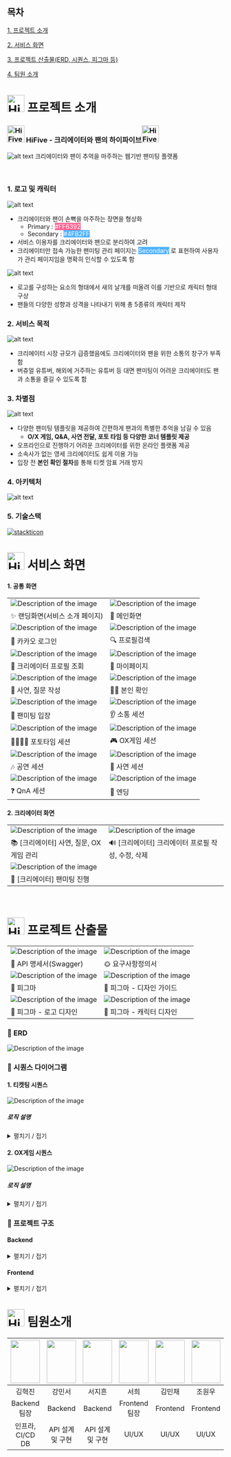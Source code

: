## 목차

[1. 프로젝트 소개](#1)

[2. 서비스 화면](#2)

[3. 프로젝트 산출물(ERD, 시퀀스, 피그마 등)](#3)

[4. 팀원 소개](#4)

<div id="1"></div>

# <img src="img/right2.png" alt="HiFive Logo" width="40" /> 프로젝트 소개

### <img src="img/logo-square.png" alt="HiFive Logo" width="40" /> HiFive - 크리에이터와 팬의 하이파이브<img src="img/logo-square.png" alt="HiFive Logo" width="40" />

![alt text](img/Landing.png)
크리에이터와 팬이 추억을 마주하는 웹기반 팬미팅 플랫폼

<br >

### 1. 로고 및 캐릭터

![alt text](img/Logo.png)

- 크리에이터와 팬이 손뼉을 마주하는 장면을 형상화
  - Primary : <span style="background-color: #FF6392; color: white;">#FF6392</span>
  - Secondary : <span style="background-color: #4FB2FF; color: white;">#4FB2FF</span>
- 서비스 이용자를 크리에이터와 팬으로 분리하여 고려
- 크리에이터만 접속 가능한 팬미팅 관리 페이지는 <span style="background-color: #4FB2FF; color: white;">Secondary</span> 로 표현하여 사용자가 관리 페이지임을 명확히 인식할 수 있도록 함

![alt text](img/birds.png)

- 로고를 구성하는 요소의 형태에서 새의 날개를 떠올려 이를 기반으로 캐릭터 형태 구상
- 팬들의 다양한 성향과 성격을 나타내기 위해 총 5종류의 캐릭터 제작

### 2. 서비스 목적

![alt text](img/ServiceBackground.png)

- 크리에이터 시장 규모가 급증했음에도 크리에이터와 팬을 위한 소통의 창구가 부족함
- 버츄얼 유튜버, 해외에 거주하는 유튜버 등 대면 팬미팅이 어려운 크리에이터도 팬과 소통을 즐길 수 있도록 함

### 3. 차별점

![alt text](img/팬미팅화면2.png)

- 다양한 팬미팅 템플릿을 제공하여 간편하게 팬과의 특별한 추억을 남길 수 있음
  - **O/X 게임, Q&A, 사연 전달, 포토 타임 등 다양한 코너 템플릿 제공**
- 오프라인으로 진행하기 어려운 크리에이터를 위한 온라인 플랫폼 제공
- 소속사가 없는 영세 크리에이터도 쉽게 이용 가능
- 입장 전 **본인 확인 절차**를 통해 티켓 암표 거래 방지

### 4. 아키텍처

![alt text](img/arch.png)

### 5. 기술스택

[![stackticon](https://firebasestorage.googleapis.com/v0/b/stackticon-81399.appspot.com/o/images%2F1723632215488?alt=media&token=20bc5978-d3b0-4065-9218-21ee628bae50)](https://github.com/msdio/stackticon)

<div id="2"></div>

# <img src="img/right3.png" alt="HiFive Logo" width="40" /> 서비스 화면

#### 1. 공통 화면

|                                                               |                                                         |
| ------------------------------------------------------------- | ------------------------------------------------------- |
| ![Description of the image](./img/[공통]랜딩화면.gif)         | ![Description of the image](./img/[공통]메인화면.gif)   |
| ✨ 랜딩화면(서비스 소개 페이지)                               | 📌 메인화면                                             |
| ![Description of the image](./img/[공통]로그인.gif)           | ![Description of the image](./img/[공통]프로필검색.gif) |
| 🔑 카카오 로그인                                              | 🔍 프로필검색                                           |
| ![Description of the image](./img/[팬]게시글.gif)             | ![Description of the image](./img/[팬]마이페이지.gif)   |
| 💚 크리에이터 프로필 조회                                     | 👶 마이페이지                                           |
| ![Description of the image](./img/[팬]팬미팅사연질문작성.gif) | ![Description of the image](./img/[팬]본인확인.gif)     |
| 📖 사연, 질문 작성                                            | 👱‍♀️ 본인 확인                                            |
| ![Description of the image](./img/팬미팅입장.gif)             | ![Description of the image](./img/소통.gif)             |
| 🚪 팬미팅 입장                                                | 👂 소통 세션                                            |
| ![Description of the image](./img/포토타임.gif)               | ![Description of the image](./img/OX게임.gif)           |
| 👨‍👩‍👧‍👦 포토타임 세션                                              | 🎮 OX게임 세션                                          |
| ![Description of the image](./img/공연.gif)                   | ![Description of the image](./img/사연.gif)             |
| 🎶 공연 세션                                                  | 💌 사연 세션                                            |
| ![Description of the image](./img/QnA.gif)                    | ![Description of the image](./img/엔딩.gif)             |
| ❓ QnA 세션                                                   | 💛 엔딩                                                 |

#### 2. 크리에이터 화면

|                                                                 |                                                               |
| --------------------------------------------------------------- | ------------------------------------------------------------- |
| ![Description of the image](./img/[크리에이터]카테고리생성.gif) | ![Description of the image](./img/[크리에이터]팬미팅생성.gif) |
| 📚 [크리에이터] 사연, 질문, OX게임 관리                         | 🔊 [크리에이터] 크리에이터 프로필 작성, 수정, 삭제            |
| ![Description of the image](./img/[크리에이터]팬미팅.gif)       |                                                               |
| 🎪 [크리에이터] 팬미팅 진행                                     |                                                               |

<br/>

<div id="3"></div>

# <img src="img/right5.png" alt="HiFive Logo" width="40" /> 프로젝트 산출물

|                                                  |                                                       |
| ------------------------------------------------ | ----------------------------------------------------- |
| ![Description of the image](./img/API명세서.gif) | ![Description of the image](./img/요구사항정의서.gif) |
| 📃 API 명세서(Swagger)                           | 🌞 요구사항정의서                                     |
| ![Description of the image](./img/피그마.gif)    | ![Description of the image](./img/피그마디자인가이드.gif)   |
| 🎨 피그마                                        | 🎨 피그마 - 디자인 가이드                                |
| ![Description of the image](./img/피그마로고깎기.gif)    | ![Description of the image](./img/피그마캐릭터.gif)   |
| 🎨 피그마 - 로고 디자인                          | 🎨 피그마 - 캐릭터 디자인                                |

### 🔧 ERD

![Description of the image](./img/hifive-erd.png)

### 📱 시퀀스 다이어그램

#### 1. 티켓팅 시퀀스

![Description of the image](./img/티켓팅_시퀀스.png)

##### 로직 설명

<details>
  <summary>펼치기 / 접기</summary>
  
  ### Redis Pub/Sub, WebSocket, 그리고 스케줄러

- **WebSocket 연결**: 사용자가 예매하기 버튼을 클릭하면 WebSocket 연결이 설정됩니다.
- **API 요청**: `reservation/{fanmeetingId}` API 요청을 통해 팬미팅 및 사용자 결제 유효성을 검증한 후, 사용자는 대기 큐(waiting-queue) 또는 결제 큐(paying-queue)에 담기게 됩니다.

### 1. **대기 큐에 있을 때**

- **채널 구독**: 사용자는 자신이 결제하고자 하는 팬미팅 채널을 구독합니다.
- **스케줄러**: 10초마다 현재 대기 인원을 알리는 메시지를 발행합니다.
- **큐 이동**: 결제 큐에 자리가 생기면 대기 큐에서 결제 큐로 사용자가 이동합니다.

### 2. **결제 큐에 있을 때**

- **결제로 이동**: 서버에서 WebSocket 메시지를 통해 사용자를 결제 페이지로 이동시키라는 메시지를 전송합니다.
- **결제 처리**:
  - 사용자의 WebSocket 연결이 해제되고 결제 페이지로 이동합니다.
  - 결제 세션은 5분 후 만료됩니다.
  - `reservation/{fanmeetingId}/payment` API 요청을 통해 세션 만료 여부, 남은 티켓 수, 사용자 포인트를 확인한 후 결제가 진행됩니다.
  - 결제가 완료되면 사용자는 결제 큐에서 제거됩니다.

### **스케줄러**

- **updateActiveFanmeetingsId**: 매일 밤 12시에 오늘 진행할 팬미팅 리스트를 업데이트합니다.
- **checkExpiredPayments**: 3분마다 결제 큐에서 만료된 사용자를 제거하고, 대기 큐에서 그만큼의 사용자를 결제 큐로 이동시킵니다.
- **checkWaiting**: 대기 큐에 사용자가 있으면 10초마다 대기 인원을 알리는 메시지를 발행합니다.

### **Redis**

- **remainingTicket**: 30분 동안 캐시되며, 필요시 DB에서 데이터를 가져옵니다.
- **paying-queue**: 유효시간 5분, 최대 100명의 사용자가 결제 페이지에 접근할 수 있습니다.
- **waiting-queue**: 유효시간 1시간, 결제 큐로 이동하기 위해 대기하는 사용자들이 모여 있습니다.

### **WebSocket**

- 팬미팅 채널을 구독한 사용자에게 대기 인원 업데이트 메시지(`currentQueueSize`, `fanmeeting:*`)를 전송합니다.
- 사용자가 결제 큐에 진입할 때 `moveToPayment` 메시지를 전송합니다.

</details>

#### 2. OX게임 시퀀스

![Description of the image](./img/OX_시퀀스.png)

##### 로직 설명

<details>
  <summary>펼치기 / 접기</summary>

### OX 게임 로직 설명

- **OX 게임 시작**: 사용자가 OX 게임을 시작하면, 서버는 Redis에서 OX 문제와 정답 정보를 조회하여 클라이언트에게 전송합니다.

### 반복 루프: 각 문제 처리 과정

- **OX 문제 전송**: 서버는 현재 문제의 정보를 클라이언트에게 전송합니다.
- **사용자 정답 제출 및 저장**: 사용자가 문제에 대한 정답을 제출하면, 서버는 해당 정답을 Redis에 저장합니다. 정답이 맞다면, Redis의 Sorted Set에 사용자의 점수를 1점 증가시킵니다.
- **결과 반환**: 서버는 Redis에서 현재 문제에 대한 사용자들의 정답 결과를 조회하여 클라이언트에 반환합니다.

### 루프 종료: OX 게임 종료 후

- **OX 게임 종료**: 모든 문제가 끝나면, 서버는 Redis에서 사용자들의 최종 점수와 순위 정보를 조회합니다.
- **결과 전송**: 최종 결과를 클라이언트에게 전송하여, 사용자들에게 순위 및 통계 정보를 보여줍니다.

### **Redis 구조**

- **OX 문제 및 정답 정보 저장**: Redis에 특정 팬미팅 ID와 관련된 OX 문제와 정답 정보가 저장됩니다.
- **사용자 정답 및 점수 저장**: 각 문제에 대한 사용자들의 정답 정보가 Redis에 저장되며, 사용자의 점수는 Redis의 Sorted Set으로 관리됩니다.
- **순위 조회 및 통계**: 사용자의 점수를 기반으로 순위가 정해지고, 이를 통해 최종 순위 및 통계 정보를 제공합니다.

</details>

### 📂 프로젝트 구조

#### Backend

<details>
  <summary>펼치기 / 접기</summary>

```
📦main
 ┣ 📂java
 ┃ ┗ 📂com
 ┃ ┃ ┗ 📂ssafy
 ┃ ┃ ┃ ┗ 📂hifive
 ┃ ┃ ┃ ┃ ┣ 📂domain
 ┃ ┃ ┃ ┃ ┃ ┣ 📂auth
 ┃ ┃ ┃ ┃ ┃ ┃ ┣ 📂controller
 ┃ ┃ ┃ ┃ ┃ ┃ ┣ 📂dto
 ┃ ┃ ┃ ┃ ┃ ┃ ┃ ┣ 📂response
 ┃ ┃ ┃ ┃ ┃ ┃ ┣ 📂entity
 ┃ ┃ ┃ ┃ ┃ ┃ ┣ 📂repository
 ┃ ┃ ┃ ┃ ┃ ┃ ┗ 📂service
 ┃ ┃ ┃ ┃ ┃ ┣ 📂board
 ┃ ┃ ┃ ┃ ┃ ┃ ┣ 📂controller
 ┃ ┃ ┃ ┃ ┃ ┃ ┣ 📂dto
 ┃ ┃ ┃ ┃ ┃ ┃ ┃ ┣ 📂param
 ┃ ┃ ┃ ┃ ┃ ┃ ┃ ┣ 📂request
 ┃ ┃ ┃ ┃ ┃ ┃ ┃ ┗ 📂response
 ┃ ┃ ┃ ┃ ┃ ┃ ┣ 📂entity
 ┃ ┃ ┃ ┃ ┃ ┃ ┣ 📂repository
 ┃ ┃ ┃ ┃ ┃ ┃ ┗ 📂service
 ┃ ┃ ┃ ┃ ┃ ┣ 📂category
 ┃ ┃ ┃ ┃ ┃ ┃ ┣ 📂controller
 ┃ ┃ ┃ ┃ ┃ ┃ ┣ 📂dto
 ┃ ┃ ┃ ┃ ┃ ┃ ┃ ┗ 📂response
 ┃ ┃ ┃ ┃ ┃ ┃ ┣ 📂entity
 ┃ ┃ ┃ ┃ ┃ ┃ ┣ 📂repository
 ┃ ┃ ┃ ┃ ┃ ┃ ┗ 📂service
 ┃ ┃ ┃ ┃ ┃ ┣ 📂comment
 ┃ ┃ ┃ ┃ ┃ ┃ ┣ 📂controller
 ┃ ┃ ┃ ┃ ┃ ┃ ┣ 📂dto
 ┃ ┃ ┃ ┃ ┃ ┃ ┃ ┣ 📂param
 ┃ ┃ ┃ ┃ ┃ ┃ ┃ ┣ 📂request
 ┃ ┃ ┃ ┃ ┃ ┃ ┃ ┗ 📂response
 ┃ ┃ ┃ ┃ ┃ ┃ ┣ 📂entity
 ┃ ┃ ┃ ┃ ┃ ┃ ┣ 📂repository
 ┃ ┃ ┃ ┃ ┃ ┃ ┗ 📂service
 ┃ ┃ ┃ ┃ ┃ ┣ 📂creator
 ┃ ┃ ┃ ┃ ┃ ┃ ┣ 📂controller
 ┃ ┃ ┃ ┃ ┃ ┃ ┣ 📂dto
 ┃ ┃ ┃ ┃ ┃ ┃ ┃ ┣ 📂param
 ┃ ┃ ┃ ┃ ┃ ┃ ┃ ┣ 📂request
 ┃ ┃ ┃ ┃ ┃ ┃ ┃ ┗ 📂response
 ┃ ┃ ┃ ┃ ┃ ┃ ┣ 📂entity
 ┃ ┃ ┃ ┃ ┃ ┃ ┣ 📂repository
 ┃ ┃ ┃ ┃ ┃ ┃ ┗ 📂service
 ┃ ┃ ┃ ┃ ┃ ┣ 📂fanmeeting
 ┃ ┃ ┃ ┃ ┃ ┃ ┣ 📂controller
 ┃ ┃ ┃ ┃ ┃ ┃ ┣ 📂dto
 ┃ ┃ ┃ ┃ ┃ ┃ ┃ ┣ 📂param
 ┃ ┃ ┃ ┃ ┃ ┃ ┃ ┣ 📂request
 ┃ ┃ ┃ ┃ ┃ ┃ ┃ ┗ 📂response
 ┃ ┃ ┃ ┃ ┃ ┃ ┣ 📂entity
 ┃ ┃ ┃ ┃ ┃ ┃ ┣ 📂repository
 ┃ ┃ ┃ ┃ ┃ ┃ ┗ 📂service
 ┃ ┃ ┃ ┃ ┃ ┣ 📂follow
 ┃ ┃ ┃ ┃ ┃ ┃ ┣ 📂controller
 ┃ ┃ ┃ ┃ ┃ ┃ ┣ 📂entity
 ┃ ┃ ┃ ┃ ┃ ┃ ┣ 📂repository
 ┃ ┃ ┃ ┃ ┃ ┃ ┗ 📂service
 ┃ ┃ ┃ ┃ ┃ ┣ 📂member
 ┃ ┃ ┃ ┃ ┃ ┃ ┣ 📂controller
 ┃ ┃ ┃ ┃ ┃ ┃ ┣ 📂dto
 ┃ ┃ ┃ ┃ ┃ ┃ ┃ ┣ 📂request
 ┃ ┃ ┃ ┃ ┃ ┃ ┃ ┗ 📂response
 ┃ ┃ ┃ ┃ ┃ ┃ ┣ 📂entity
 ┃ ┃ ┃ ┃ ┃ ┃ ┣ 📂repository
 ┃ ┃ ┃ ┃ ┃ ┃ ┗ 📂service
 ┃ ┃ ┃ ┃ ┃ ┣ 📂openvidu
 ┃ ┃ ┃ ┃ ┃ ┃ ┣ 📂controller
 ┃ ┃ ┃ ┃ ┃ ┃ ┣ 📂dto
 ┃ ┃ ┃ ┃ ┃ ┃ ┃ ┣ 📂request
 ┃ ┃ ┃ ┃ ┃ ┃ ┃ ┗ 📂response
 ┃ ┃ ┃ ┃ ┃ ┃ ┗ 📂service
 ┃ ┃ ┃ ┃ ┃ ┣ 📂photo
 ┃ ┃ ┃ ┃ ┃ ┃ ┣ 📂controller
 ┃ ┃ ┃ ┃ ┃ ┃ ┣ 📂dto
 ┃ ┃ ┃ ┃ ┃ ┃ ┃ ┣ 📂param
 ┃ ┃ ┃ ┃ ┃ ┃ ┃ ┗ 📂response
 ┃ ┃ ┃ ┃ ┃ ┃ ┣ 📂entity
 ┃ ┃ ┃ ┃ ┃ ┃ ┣ 📂repository
 ┃ ┃ ┃ ┃ ┃ ┃ ┗ 📂service
 ┃ ┃ ┃ ┃ ┃ ┣ 📂point
 ┃ ┃ ┃ ┃ ┃ ┃ ┣ 📂controller
 ┃ ┃ ┃ ┃ ┃ ┃ ┣ 📂dto
 ┃ ┃ ┃ ┃ ┃ ┃ ┃ ┣ 📂param
 ┃ ┃ ┃ ┃ ┃ ┃ ┃ ┣ 📂request
 ┃ ┃ ┃ ┃ ┃ ┃ ┃ ┣ 📂response
 ┃ ┃ ┃ ┃ ┃ ┃ ┣ 📂entity
 ┃ ┃ ┃ ┃ ┃ ┃ ┣ 📂repository
 ┃ ┃ ┃ ┃ ┃ ┃ ┗ 📂service
 ┃ ┃ ┃ ┃ ┃ ┣ 📂question
 ┃ ┃ ┃ ┃ ┃ ┃ ┣ 📂controller
 ┃ ┃ ┃ ┃ ┃ ┃ ┣ 📂dto
 ┃ ┃ ┃ ┃ ┃ ┃ ┃ ┣ 📂param
 ┃ ┃ ┃ ┃ ┃ ┃ ┃ ┣ 📂request
 ┃ ┃ ┃ ┃ ┃ ┃ ┃ ┗ 📂response
 ┃ ┃ ┃ ┃ ┃ ┃ ┣ 📂entity
 ┃ ┃ ┃ ┃ ┃ ┃ ┣ 📂repository
 ┃ ┃ ┃ ┃ ┃ ┃ ┗ 📂service
 ┃ ┃ ┃ ┃ ┃ ┣ 📂quiz
 ┃ ┃ ┃ ┃ ┃ ┃ ┣ 📂controller
 ┃ ┃ ┃ ┃ ┃ ┃ ┣ 📂dto
 ┃ ┃ ┃ ┃ ┃ ┃ ┃ ┣ 📂request
 ┃ ┃ ┃ ┃ ┃ ┃ ┃ ┗ 📂response
 ┃ ┃ ┃ ┃ ┃ ┃ ┣ 📂entity
 ┃ ┃ ┃ ┃ ┃ ┃ ┣ 📂repository
 ┃ ┃ ┃ ┃ ┃ ┃ ┗ 📂service
 ┃ ┃ ┃ ┃ ┃ ┣ 📂reservation
 ┃ ┃ ┃ ┃ ┃ ┃ ┣ 📂controller
 ┃ ┃ ┃ ┃ ┃ ┃ ┣ 📂dto
 ┃ ┃ ┃ ┃ ┃ ┃ ┃ ┗ 📂response
 ┃ ┃ ┃ ┃ ┃ ┃ ┣ 📂entity
 ┃ ┃ ┃ ┃ ┃ ┃ ┣ 📂repository
 ┃ ┃ ┃ ┃ ┃ ┃ ┗ 📂service
 ┃ ┃ ┃ ┃ ┃ ┣ 📂s3
 ┃ ┃ ┃ ┃ ┃ ┃ ┣ 📂controller
 ┃ ┃ ┃ ┃ ┃ ┃ ┣ 📂dto
 ┃ ┃ ┃ ┃ ┃ ┃ ┃ ┣ 📂request
 ┃ ┃ ┃ ┃ ┃ ┃ ┃ ┗ 📂response
 ┃ ┃ ┃ ┃ ┃ ┃ ┗ 📂service
 ┃ ┃ ┃ ┃ ┃ ┣ 📂story
 ┃ ┃ ┃ ┃ ┃ ┃ ┣ 📂controller
 ┃ ┃ ┃ ┃ ┃ ┃ ┣ 📂dto
 ┃ ┃ ┃ ┃ ┃ ┃ ┃ ┣ 📂param
 ┃ ┃ ┃ ┃ ┃ ┃ ┃ ┣ 📂request
 ┃ ┃ ┃ ┃ ┃ ┃ ┃ ┗ 📂response
 ┃ ┃ ┃ ┃ ┃ ┃ ┣ 📂entity
 ┃ ┃ ┃ ┃ ┃ ┃ ┣ 📂repository
 ┃ ┃ ┃ ┃ ┃ ┃ ┗ 📂service
 ┃ ┃ ┃ ┃ ┃ ┗ 📂timetable
 ┃ ┃ ┃ ┃ ┃ ┃ ┣ 📂controller
 ┃ ┃ ┃ ┃ ┃ ┃ ┣ 📂dto
 ┃ ┃ ┃ ┃ ┃ ┃ ┃ ┣ 📂request
 ┃ ┃ ┃ ┃ ┃ ┃ ┃ ┣ 📂response
 ┃ ┃ ┃ ┃ ┃ ┃ ┣ 📂entity
 ┃ ┃ ┃ ┃ ┃ ┃ ┣ 📂repository
 ┃ ┃ ┃ ┃ ┃ ┃ ┗ 📂service
 ┃ ┃ ┃ ┃ ┣ 📂global
 ┃ ┃ ┃ ┃ ┃ ┣ 📂config
 ┃ ┃ ┃ ┃ ┃ ┃ ┣ 📂jwt
 ┃ ┃ ┃ ┃ ┃ ┃ ┣ 📂oauth
 ┃ ┃ ┃ ┃ ┃ ┃ ┣ 📂redis
 ┃ ┃ ┃ ┃ ┃ ┃ ┣ 📂s3
 ┃ ┃ ┃ ┃ ┃ ┃ ┣ 📂websocket
 ┃ ┃ ┃ ┃ ┃ ┣ 📂entity
 ┃ ┃ ┃ ┃ ┃ ┣ 📂error
 ┃ ┃ ┃ ┃ ┃ ┃ ┣ 📂response
 ┃ ┃ ┃ ┃ ┃ ┃ ┣ 📂type
 ┃ ┃ ┃ ┃ ┃ ┣ 📂exception
 ┃ ┃ ┃ ┃ ┃ ┣ 📂infra
 ┃ ┃ ┃ ┃ ┃ ┗ 📂util
 ┗ 📂resources
 ┃ ┣ 📂static
 ┃ ┣ 📂templates
```

</details>

#### Frontend

<details>
  <summary>펼치기 / 접기</summary>

```
📦src
 ┣ 📂assets
 ┃ ┣ 📂Fanmeeting
 ┃ ┣ 📂icons
 ┃ ┃ ┣ 📂loading
 ┃ ┃ ┣ 📂logo
 ┃ ┃ ┣ 📂sidebar
 ┃ ┣ 📂img
 ┃ ┣ 📂joinCreator
 ┃ ┗ 📂temp
 ┣ 📂components
 ┃ ┣ 📂Navbar
 ┣ 📂pages
 ┃ ┣ 📂BoardPage
 ┃ ┣ 📂CreatorListPage
 ┃ ┣ 📂CreatorOnly
 ┃ ┣ 📂FanmeetingPage
 ┃ ┣ 📂JoinCreatorPage
 ┃ ┣ 📂LandingPage
 ┃ ┣ 📂MainPage
 ┃ ┣ 📂Mypage
 ┃ ┣ 📂ProfilePage
 ┃ ┣ 📂TicketPage
 ┣ 📂service
 ┣ 📂store
 ┣ 📂utils

```

</details>

<div id="4"></div>

# <img src="img/right1.png" alt="HiFive Logo" width="40" /> 팀원소개

| <img src="./img/혁진.jpg" width="100%" height="100"> | <img src="./img/민서.jpg" width="100%" height="100"> | <img src="./img/지흔.jpg" width="100%" height="100"> | <img src="./img/서희.jpg" width="100%" height="100"> | <img src="./img/민채.jpg" width="100%" height="100"> | <img src="./img/원우.jpg" width="100%" height="100"> |
| :--------------------------------------------------: | :--------------------------------------------------: | :--------------------------------------------------: | :--------------------------------------------------: | :--------------------------------------------------: | :--------------------------------------------------: |
|                        김혁진                        |                        강민서                        |                        서지흔                        |                         서희                         |                        김민채                        |                        조원우                        |
|                     Backend 팀장                     |                       Backend                        |                       Backend                        |                    Frontend 팀장                     |                       Frontend                       |                       Frontend                       |
|                인프라, CI/CD DB <br>                 |                   API 설계 및 구현                   |                   API 설계 및 구현                   |                        UI/UX                         |                        UI/UX                         |                        UI/UX                         |
